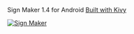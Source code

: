 Sign Maker 1.4 for Android
[Built with Kivy](http://kivy.org/)


[![Sign Maker](https://developer.android.com/images/brand/en_generic_rgb_wo_45.png)](https://play.google.com/store/apps/details?id=org.mercury.signmaker)
